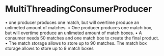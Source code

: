 # MultiThreadingConsumerProducer
• one producer produces one match, but will overtime produce an unlimeted amount of matches.  • One producer produces one match box, but will overtime produce an unlimeted amount of match boxes.  • A consumer needs 50 matches and one match box to create the final product.  • The match storage allows to store up to 90 matches. The match box storage allows to store up to 9 match boxes
